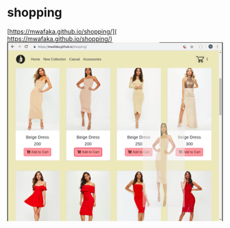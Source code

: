 # shopping

[https://mwafaka.github.io/shopping/]( https://mwafaka.github.io/shopping/)
![alt text](https://github.com/mwafaka/shopping/blob/master/images/shopping.png)
